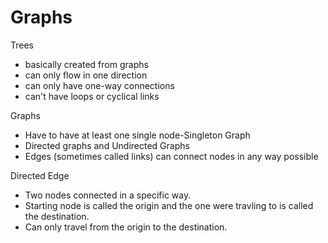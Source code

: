 # Graphs
Trees
+ basically created from graphs
+ can only flow in one direction
+ can only have one-way connections
+ can't have loops or cyclical links

Graphs
+ Have to have at least one single node-Singleton Graph
+ Directed graphs and Undirected Graphs
+ Edges (sometimes called links) can connect nodes in any way possible

Directed Edge
+ Two nodes connected in a specific way.
+ Starting node is called the origin and the one were travling to is called the destination.
+ Can only travel from the origin to the destination.

